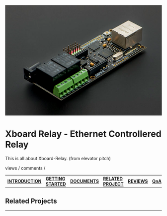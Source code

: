 <img src="../static/xboard_relay.png">

# **Xboard Relay - Ethernet Controllered Relay**

This is all about Xboard-Relay. (from elevator pitch)

views / comments /

|                                     |                                            |                                 |                                             |                             |                     |     |
| :---------------------------------- | :----------------------------------------- | :------------------------------ | :------------------------------------------ | :-------------------------- | :------------------ | :-- |
| [**INTRODUCTION**](../varFormat.md) | [**GETTING STARTED**](./gettingStarted.md) | [**DOCUMENTS**](./documents.md) | [**RELATED PROJECT**](./relatedProjects.md) | [**REVIEWS**](./reviews.md) | [**QnA**](./QnA.md) |

## **Related Projects**

---
